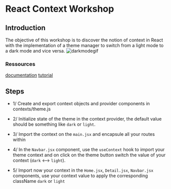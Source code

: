 # React Context Workshop

## Introduction

The objective of this workshop is to discover the notion of context in React with the implementation of a theme manager to switch from a light mode to a dark mode and vice versa.
![darkmodegif](./src/assets/exemple.gif)

### Ressources

[documentation](https://react.dev/reference/react/createContext)
[tutorial](https://www.freecodecamp.org/news/context-api-in-react/)

## Steps

- 1/ Create and export context objects and provider components in contexts/theme.js

- 2/ Initialize state of the theme in the context provider, the default value should be something like `dark` or `light`.

- 3/ Import the context on the `main.jsx` and encapsule all your routes within

- 4/ In the `Navbar.jsx` component, use the `useContext` hook to import your theme context and on click on the theme button switch the value of your context (`dark` <--> `light`).

- 5/ Import now your context in the `Home.jsx`, `Detail.jsx`, `Navbar.jsx` components, use your context value to apply the corresponding className `dark` or `light`
